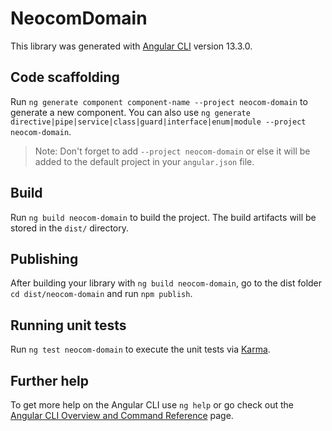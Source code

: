 # NeocomDomain

This library was generated with [Angular CLI](https://github.com/angular/angular-cli) version 13.3.0.

## Code scaffolding

Run `ng generate component component-name --project neocom-domain` to generate a new component. You can also use `ng generate directive|pipe|service|class|guard|interface|enum|module --project neocom-domain`.
> Note: Don't forget to add `--project neocom-domain` or else it will be added to the default project in your `angular.json` file. 

## Build

Run `ng build neocom-domain` to build the project. The build artifacts will be stored in the `dist/` directory.

## Publishing

After building your library with `ng build neocom-domain`, go to the dist folder `cd dist/neocom-domain` and run `npm publish`.

## Running unit tests

Run `ng test neocom-domain` to execute the unit tests via [Karma](https://karma-runner.github.io).

## Further help

To get more help on the Angular CLI use `ng help` or go check out the [Angular CLI Overview and Command Reference](https://angular.io/cli) page.

